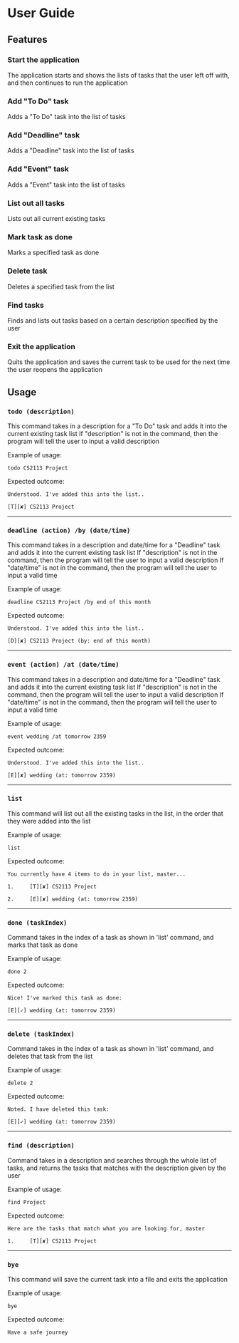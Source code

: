 # User Guide

## Features 

### Start the application
The application starts and shows the lists of tasks that the user left off with, and then continues to run the application

### Add "To Do" task
Adds a "To Do" task into the list of tasks

### Add "Deadline" task
Adds a "Deadline" task into the list of tasks

### Add "Event" task
Adds a "Event" task into the list of tasks

### List out all tasks
Lists out all current existing tasks

### Mark task as done
Marks a specified task as done

### Delete task
Deletes a specified task from the list

### Find tasks
Finds and lists out tasks based on a certain description specified by the user

### Exit the application
Quits the application and saves the current task to be used for the next time the user reopens the application

## Usage

### `todo (description)` 

This command takes in a description for a "To Do" task and adds it into the current existing task list
If "description" is not in the command, then the program will tell the user to input a valid description

Example of usage: 

`todo CS2113 Project`

Expected outcome:

`Understood. I've added this into the list..`

`[T][✘] CS2113 Project`

______________________________________________________________________________________________________________________________________

### `deadline (action) /by (date/time)` 

This command takes in a description and date/time for a "Deadline" task and adds it into the current existing task list
If "description" is not in the command, then the program will tell the user to input a valid description
If "date/time" is not in the command, then the program will tell the user to input a valid time

Example of usage: 

`deadline CS2113 Project /by end of this month`

Expected outcome:

`Understood. I've added this into the list..`

`[D][✘] CS2113 Project (by: end of this month)`

______________________________________________________________________________________________________________________________________

### `event (action) /at (date/time)` 

This command takes in a description and date/time for a "Deadline" task and adds it into the current existing task list
If "description" is not in the command, then the program will tell the user to input a valid description
If "date/time" is not in the command, then the program will tell the user to input a valid time

Example of usage: 

`event wedding /at tomorrow 2359`

Expected outcome:

`Understood. I've added this into the list..` 

`[E][✘] wedding (at: tomorrow 2359)`

______________________________________________________________________________________________________________________________________

### `list`

This command will list out all the existing tasks in the list, in the order that they were added into the list

Example of usage:

`list`

Expected outcome:

`You currently have 4 items to do in your list, master...`

`1.     [T][✘] CS2113 Project`

`2.     [E][✘] wedding (at: tomorrow 2359)`

______________________________________________________________________________________________________________________________________

### `done (taskIndex)`

Command takes in the index of a task as shown in 'list' command, and marks that task as done

Example of usage:

`done 2`

Expected outcome:

`Nice! I've marked this task as done:`

`[E][✓] wedding (at: tomorrow 2359)`

______________________________________________________________________________________________________________________________________

### `delete (taskIndex)`

Command takes in the index of a task as shown in 'list' command, and deletes that task from the list

Example of usage:

`delete 2`

Expected outcome:

`Noted. I have deleted this task:`

`[E][✓] wedding (at: tomorrow 2359)`

______________________________________________________________________________________________________________________________________

### `find (description)`

Command takes in a description and searches through the whole list of tasks, and returns the tasks that matches with the description given by the user

Example of usage:

`find Project`

Expected outcome:

`Here are the tasks that match what you are looking for, master`

`1.     [T][✘] CS2113 Project`

______________________________________________________________________________________________________________________________________

 ### `bye`

 This command will save the current task into a file and exits the application

 Example of usage:

 `bye`

 Expected outcome:

`Have a safe journey`